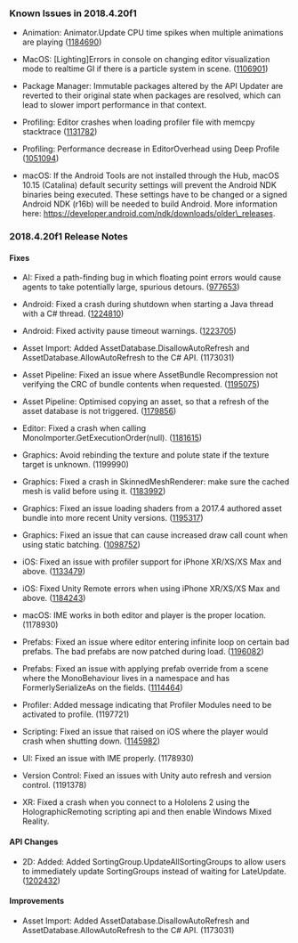 ### Known Issues in 2018.4.20f1

*   Animation: Animator.Update CPU time spikes when multiple animations are playing ([1184690](https://issuetracker.unity3d.com/issues/animator-dot-update-cpu-time-spikes-when-multiple-animations-are-playing))
    
*   MacOS: \[Lighting\]Errors in console on changing editor visualization mode to realtime GI if there is a particle system in scene. ([1106901](https://issuetracker.unity3d.com/issues/lighting-errors-in-console-on-changing-editor-visualization-mode-to-realtime-gi-if-there-is-a-particle-system-in-scene))
    
*   Package Manager: Immutable packages altered by the API Updater are reverted to their original state when packages are resolved, which can lead to slower import performance in that context.
    
*   Profiling: Editor crashes when loading profiler file with memcpy stacktrace ([1131782](https://issuetracker.unity3d.com/issues/editor-crashes-when-loading-profiler-file-with-memcpy-stacktrace))
    
*   Profiling: Performance decrease in EditorOverhead using Deep Profile ([1051094](https://issuetracker.unity3d.com/issues/performance-decrease-in-editoroverhead-using-deep-profile))
    
*   macOS: If the Android Tools are not installed through the Hub, macOS 10.15 (Catalina) default security settings will prevent the Android NDK binaries being executed. These settings have to be changed or a signed Android NDK (r16b) will be needed to build Android. More information here: https://developer.android.com/ndk/downloads/older\_releases.
    

### 2018.4.20f1 Release Notes

#### Fixes

*   AI: Fixed a path-finding bug in which floating point errors would cause agents to take potentially large, spurious detours. ([977653](https://issuetracker.unity3d.com/issues/navmeshpath-sometimes-returns-bad-paths-when-using-obstacle-carving))
    
*   Android: Fixed a crash during shutdown when starting a Java thread with a C# thread. ([1224810](https://issuetracker.unity3d.com/issues/android-il2cpp-app-crashes-during-shutdown-when-starting-a-java-thread-with-a-c-number-thread))
    
*   Android: Fixed activity pause timeout warnings. ([1223705](https://issuetracker.unity3d.com/issues/android-activity-pause-timeout-for-activityrecord-warning-issued-when-executing-application-dot-quit))
    
*   Asset Import: Added AssetDatabase.DisallowAutoRefresh and AssetDatabase.AllowAutoRefresh to the C# API. (1173031)
    
*   Asset Pipeline: Fixed an issue where AssetBundle Recompression not verifying the CRC of bundle contents when requested. ([1195075](https://issuetracker.unity3d.com/issues/assetbundles-recompressassetbundle-never-does-the-expected-crc-check))
    
*   Asset Pipeline: Optimised copying an asset, so that a refresh of the asset database is not triggered. ([1179856](https://issuetracker.unity3d.com/issues/assetdatabase-dot-refresh-performance-regression-in-big-projects-takes-significantly-more-time))
    
*   Editor: Fixed a crash when calling MonoImporter.GetExecutionOrder(null). ([1181615](https://issuetracker.unity3d.com/issues/crash-on-monoimporter-custom-getexecutionorder-when-deleting-a-script-with-unapplied-changes-in-script-execution-order))
    
*   Graphics: Avoid rebinding the texture and polute state if the texture target is unknown. (1199990)
    
*   Graphics: Fixed a crash in SkinnedMeshRenderer: make sure the cached mesh is valid before using it. ([1183992](https://issuetracker.unity3d.com/issues/crash-when-dragging-an-asset-with-skinnedmeshrenderer-component-created-using-saveasprefabasset-after-changing-objectss-mesh))
    
*   Graphics: Fixed an issue loading shaders from a 2017.4 authored asset bundle into more recent Unity versions. ([1195317](https://issuetracker.unity3d.com/issues/oculus-quest-game-view-is-offset-in-each-eye-when-loading-assets-from-asset-bundles-on-single-pass))
    
*   Graphics: Fixed an issue that can cause increased draw call count when using static batching. ([1098752](https://issuetracker.unity3d.com/issues/android-static-batching-performance-regression-since-2018-dot-1))
    
*   iOS: Fixed an issue with profiler support for iPhone XR/XS/XS Max and above. ([1133479](https://issuetracker.unity3d.com/issues/ios-built-player-fails-to-connect-to-profiler-when-using-iphone-xr-iphone-xs-or-iphone-xs-max))
    
*   iOS: Fixed Unity Remote errors when using iPhone XR/XS/XS Max and above. ([1184243](https://issuetracker.unity3d.com/issues/ios13-getting-couldnt-create-device-api-for-device-in-the-console-when-connecting-ios13-device-with-unity-connect-on-windows))
    
*   macOS: IME works in both editor and player is the proper location. (1178930)
    
*   Prefabs: Fixed an issue where editor entering infinite loop on certain bad prefabs. The bad prefabs are now patched during load. ([1196082](https://issuetracker.unity3d.com/issues/editor-freeze-when-opening-a-prefab-with-incorrect-references-in-the-prefab-edit-mode))
    
*   Prefabs: Fixed an issue with applying prefab override from a scene where the MonoBehaviour lives in a namespace and has FormerlySerializeAs on the fields. ([1114464](https://issuetracker.unity3d.com/issues/string-doesnt-change-when-its-value-is-modified-in-the-yaml-scene-and-formerlyserializardasattribute-is-used))
    
*   Profiler: Added message indicating that Profiler Modules need to be activated to profile. (1197721)
    
*   Scripting: Fixed an issue that raised on iOS where the player would crash when shutting down. ([1145982](https://issuetracker.unity3d.com/issues/ios-crash-on-lookup-core-basic-string-char-core-stringstoragedefault-at-hash-set-dot-h-645-49-during-unity-cleanup))
    
*   UI: Fixed an issue with IME properly. (1178930)
    
*   Version Control: Fixed an issues with Unity auto refresh and version control. (1191378)
    
*   XR: Fixed a crash when you connect to a Hololens 2 using the HolographicRemoting scripting api and then enable Windows Mixed Reality.
    

#### API Changes

*   2D: Added: Added SortingGroup.UpdateAllSortingGroups to allow users to immediately update SortingGroups instead of waiting for LateUpdate. ([1202432](https://issuetracker.unity3d.com/issues/sortinggroup-has-no-effect-to-game-objects-immediately-after-instantiating-them))

#### Improvements

*   Asset Import: Added AssetDatabase.DisallowAutoRefresh and AssetDatabase.AllowAutoRefresh to the C# API. (1173031)